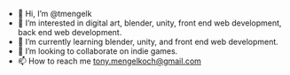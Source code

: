 - 👋 Hi, I’m @tmengelk
- 👀 I’m interested in digital art, blender, unity, front end web development, back end web development.
- 🌱 I’m currently learning blender, unity, and front end web development.
- 💞️ I’m looking to collaborate on indie games.
- 📫 How to reach me tony.mengelkoch@gmail.com

<!---
tmengelk/tmengelk is a ✨ special ✨ repository because its `README.md` (this file) appears on your GitHub profile.
You can click the Preview link to take a look at your changes.
--->

